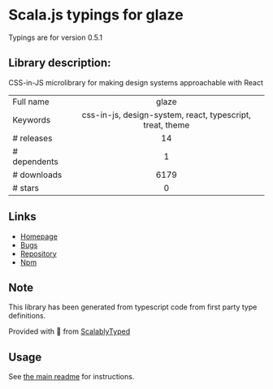 
# Scala.js typings for glaze

Typings are for version 0.5.1

## Library description:
CSS-in-JS microlibrary for making design systems approachable with React

|                    |                 |
| ------------------ | :-------------: |
| Full name          | glaze |
| Keywords           | css-in-js, design-system, react, typescript, treat, theme |
| # releases         | 14 |
| # dependents       | 1 |
| # downloads        | 6179 |
| # stars            | 0 |

## Links
- [Homepage](https://github.com/kripod/glaze#readme)
- [Bugs](https://github.com/kripod/glaze/issues)
- [Repository](https://github.com/kripod/glaze)
- [Npm](https://www.npmjs.com/package/glaze)
    


## Note
This library has been generated from typescript code from first party type definitions.

Provided with :purple_heart: from [ScalablyTyped](https://github.com/oyvindberg/ScalablyTyped)

## Usage
See [the main readme](../../readme.md) for instructions.


